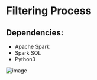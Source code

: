 # Filtering Process

## Dependencies:
- Apache Spark
- Spark SQL
- Python3


![image](https://user-images.githubusercontent.com/30407530/127863281-2dcc2544-d1ea-4f8e-bc49-8b9434c0abce.png)
